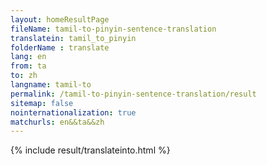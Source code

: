 ```yaml
---
layout: homeResultPage
fileName: tamil-to-pinyin-sentence-translation
translatein: tamil_to_pinyin
folderName : translate
lang: en
from: ta
to: zh
langname: tamil-to
permalink: /tamil-to-pinyin-sentence-translation/result
sitemap: false
nointernationalization: true
matchurls: en&&ta&&zh
---
```

{% include result/translateinto.html %}

<script src="/js/result/translation.js" data-foldername="{{page.folderName}}" data-lang="{{page.lang}}"></script>
